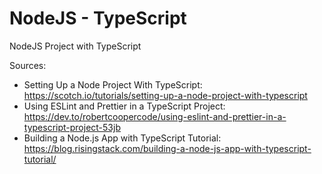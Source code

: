 # NodeJS - TypeScript

NodeJS Project with TypeScript

Sources:

- Setting Up a Node Project With TypeScript: https://scotch.io/tutorials/setting-up-a-node-project-with-typescript
- Using ESLint and Prettier in a TypeScript Project: https://dev.to/robertcoopercode/using-eslint-and-prettier-in-a-typescript-project-53jb
- Building a Node.js App with TypeScript Tutorial: https://blog.risingstack.com/building-a-node-js-app-with-typescript-tutorial/
